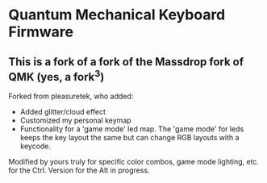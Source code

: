 # Quantum Mechanical Keyboard Firmware

## This is a fork of a fork of the Massdrop fork of QMK (yes, a fork<sup>3</sup>)
Forked from pleasuretek, who added:
* Added glitter/cloud effect
* Customized my personal keymap
* Functionality for a 'game mode' led map. The 'game mode' for leds keeps the key layout the same but can change RGB layouts with a keycode.

Modified by yours truly for specific color combos, game mode lighting, etc. for the Ctrl. Version for the Alt in progress.
